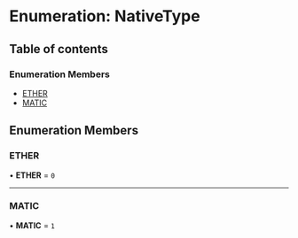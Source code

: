 # Enumeration: NativeType

## Table of contents

### Enumeration Members

- [ETHER](NativeType.md#ether)
- [MATIC](NativeType.md#matic)

## Enumeration Members

### ETHER

• **ETHER** = ``0``

___

### MATIC

• **MATIC** = ``1``
